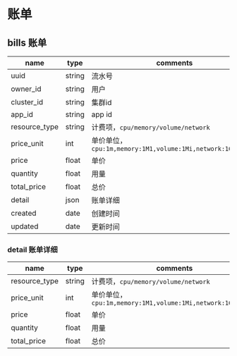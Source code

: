 # 账单

## bills 账单
name                |type   |comments
--------------------|-------|---------------------------------------------------
uuid                |string | 流水号
owner_id            |string | 用户
cluster_id          |string | 集群id
app_id              |string | app id
resource_type       |string | 计费项，`cpu/memory/volume/network`
price_unit          |int    | 单价单位，`cpu:1m,memory:1M1,volume:1Mi,network:1000bytes`
price               |float  | 单价
quantity            |float  | 用量
total_price         |float  | 总价
detail              |json   | 账单详细
created             |date   | 创建时间
updated             |date   | 更新时间

### detail 账单详细
name                |type   |comments
--------------------|-------|---------------------------------------------------
resource_type       |string | 计费项，`cpu/memory/volume/network`
price_unit          |int    | 单价单位，`cpu:1m,memory:1M1,volume:1Mi,network:1000bytes`
price               |float  | 单价
quantity            |float  | 用量
total_price         |float  | 总价
